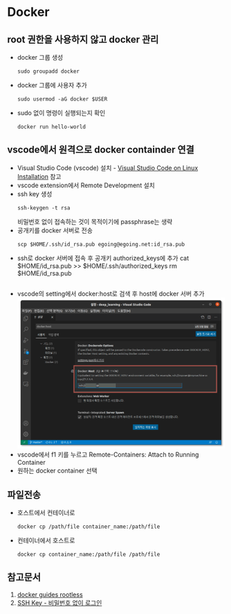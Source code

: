 # Docker

## root 권한을 사용하지 않고 docker 관리

* docker 그룹 생성
    ```
    sudo groupadd docker
    ```
* docker 그룹에 사용자 추가
    ```
    sudo usermod -aG docker $USER
    ```
* sudo 없이 명령이 실행되는지 확인
    ```
    docker run hello-world
    ```

## vscode에서 원격으로 docker containder 연결
* Visual Studio Code (vscode) 설치 - [Visual Studio Code on Linux Installation](https://code.visualstudio.com/docs/setup/linux) 참고
* vscode extension에서 Remote Development 설치
* ssh key 생성
    ```
    ssh-keygen -t rsa
    ```
    비밀번호 없이 접속하는 것이 목적이기에 passphrase는 생략
* 공개키를 docker 서버로 전송
    ```
    scp $HOME/.ssh/id_rsa.pub egoing@egoing.net:id_rsa.pub
    ```
* ssh로 docker 서버에 접속 후 공개키 authorized_keys에 추가
    cat $HOME/id_rsa.pub >> $HOME/.ssh/authorized_keys
    rm $HOME/id_rsa.pub
    ```
* vscode의 setting에서 docker:host로 검색 후 host에 docker 서버 추가
    ![vscode_setting_docker_host](images/vscode_setting_docker_host.png)
* vscode에서 f1 키를 누르고 Remote-Containers: Attach to Running Container
* 원하는 docker container 선택

## 파일전송
* 호스트에서 컨테이너로
    ```
    docker cp /path/file container_name:/path/file
    ```
* 컨테이너에서 호스트로
    ```
    docker cp container_name:/path/file /path/file
    ```

## 참고문서
1. [docker guides rootless](https://docs.docker.com/engine/security/rootless/)
2. [SSH Key - 비밀번호 없이 로그인](https://opentutorials.org/module/432/3742)